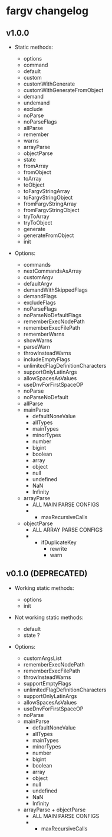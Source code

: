 # fargv changelog

## v1.0.0

* Static methods:
	* options
	* command
	* default
	* custom
	* customWithGenerate
	* customWithGenerateFromObject
	* demand
	* undemand
	* exclude
	* noParse
	* noParseFlags
	* allParse
	* remember
	* warns
	* arrayParse
	* objectParse
	* state
	* fromArray
	* fromObject
	* toArray
	* toObject
	* toFargvStringArray
	* toFargvStringObject
	* fromFargvStringArray
	* fromFargvStringObject
	* tryToArray
	* tryToObject
	* generate
	* generateFromObject
	* init
	
* Options:
	* commands
	* nextCommandsAsArray
	* customArgv
	* defaultArgv
	* demandWithSkippedFlags
	* demandFlags
	* excludeFlags
	* noParseFlags
	* noParseNoDefaultFlags
	* rememberExecNodePath
	* rememberExecFilePath
	* rememberWarns
	* showWarns
	* parseWarn
	* throwInsteadWarns
	* includeEmptyFlags
	* unlimitedFlagDefinitionCharacters
	* supportOnlyLatinArgs
	* allowSpacesAsValues
	* useDnvForFirstSpaceOP
	* noParse
	* noParseNoDefault
	* allParse
	* mainParse
		* defaultNoneValue
		* allTypes
		* mainTypes
		* minorTypes
		* number
		* bigint
		* boolean
		* array
		* object
		* null
		* undefined
		* NaN
		* Infinity
	* arrayParse
		* ALL MAIN PARSE CONFIGS
		* + maxRecursiveCalls
	* objectParse
		* ALL ARRAY PARSE CONFIGS
		* + ifDuplicateKey
			* rewrite
			* warn
	
## v0.1.0 (DEPRECATED)

* Working static methods:
	* options
	* init
	
* Not working static methods:
	* default
	* state ?
	
* Options:
	* customArgsList
	* rememberExecNodePath
	* rememberExecFilePath
	* throwInsteadWarns
	* supportEmptyFlags
	* unlimitedFlagDefinitionCharacters
	* supportOnlyLatinArgs
	* allowSpacesAsValues
	* useDnvForFirstSpaceOP
	* noParse
	* mainParse
		* defaultNoneValue
		* allTypes
		* mainTypes
		* minorTypes
		* number
		* bigint
		* boolean
		* array
		* object
		* null
		* undefined
		* NaN
		* Infinity
	* arrayParse + objectParse
		* ALL MAIN PARSE CONFIGS
		* + maxRecursiveCalls